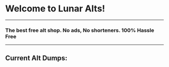 # Welcome to Lunar Alts!

<hr>

### The best free alt shop. No ads, No shorteners. 100% Hassle Free

<hr>

## Current Alt Dumps:

<br>
